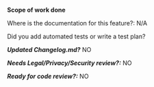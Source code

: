 **Scope of work done**

<!-- Description of PR goes here -->

<!-- Relevant screenshots go here (optional) -->

Where is the documentation for this feature?: N/A

Did you add automated tests or write a test plan?

***Updated Changelog.md?*** NO

***Needs Legal/Privacy/Security review?:*** NO

***Ready for code review?:*** NO
